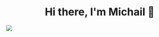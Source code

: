 <h1 align="center">Hi there, I'm Michail 👋</h1>

![](https://github-profile-summary-cards.vercel.app/api/cards/profile-details?username=Michail-Seglin&theme=solarized_dark)
